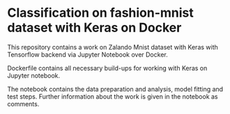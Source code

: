 # Classification on fashion-mnist dataset with Keras on Docker

This repository contains a work on Zalando Mnist dataset with Keras with Tensorflow backend via Jupyter
Notebook over Docker.

Dockerfile contains all necessary build-ups for working with Keras on Jupyter notebook.

The notebook contains the data preparation and analysis, model fitting and test steps.
Further information about the work is given in the notebook as comments.
